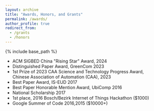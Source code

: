 ```yaml
---
layout: archive
title: "Awards, Honors, and Grants"
permalink: /awards/
author_profile: true
redirect_from:
  - /grants
  - /honors
---
```


{% include base_path %}

+ ACM SIGBED China "Rising Star" Award, 2024
+ Distinguished Paper Award, GreenCom 2023
+ 1st Prize of 2023 CAA Science and Technology Progress Award, Chinese Association of Automation (CAA), 2023
+ Best Paper Award, IS-EUD 2017
+ Best Paper Honorable Mention Award, UbiComp 2016 
+ National Scholarship 2017
+ 1st place, 2016 Bosch/Bezirk Internet of Things Hackathon ($1000)
+ Google Summer of Code 2016,2015 ($10000+)

